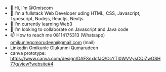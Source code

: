 - 👋 Hi, I’m @Omiscom
- 👀 I’m a fullstack Web Developer uding HTML, CSS, Javascript, Typescript, Nodejs, Reactjs, Nextjs
- 🌱 I’m currently learning Web3
- 💞️ I’m looking to collaborate on Javascript and Java code
- 📫 How to reach me 08114175313 (Whatsapp) omikunleqomorudeen@gmail.com (mail)
- Linkedin Omikunle Olukunmi Qumarudeen
- canva prototype: https://www.canva.com/design/DAFSnxlcfJQ/OcYTl0WVVysCQiZwOSH77g/view?website#4

<!---
Omiscom/Omiscom is a ✨ special ✨ repository because its `README.md` (this file) appears on your GitHub profile.
You can click the Preview link to take a look at your changes.
--->
